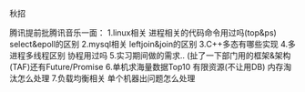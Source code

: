 秋招

腾讯提前批腾讯音乐一面：
1.linux相关 进程相关的代码命令用过吗(top&ps) select&epoll的区别
2.mysql相关 leftjoin&join的区别
3.C++多态有哪些实现
4.多进程多线程区别 协程用过吗
5.实习期间做的需求.. (扯了一下部门用的框架&架构(TAF)还有Future/Promise
6.单机求海量数据Top10 有限资源(不让用DB) 内存淘汰怎么处理
7.负载均衡相关 单个机器出问题怎么处理